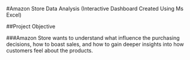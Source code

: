 #Amazon Store Data Analysis (Interactive Dashboard Created Using Ms Excel)

##Project Objective

###Amazon Store wants to understand what influence the purchasing decisions, how to boast sales, and how to gain deeper insights into how customers feel about the products.
